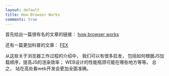 ```yaml
---
layout: default
title: How Browser Works
comments: true
---
```


首先给出一篇很有名的文章的链接： [how browser works](http://taligarsiel.com/Projects/howbrowserswork1.htm)

还有一篇更加科普的文章： [FEX](http://fex.baidu.com/blog/2014/05/what-happen/)

从这些关于浏览器工作过程的介绍中， 我们可以有很多启发， 包括如何根据JS加载顺序，提高JS的渲染效率；  WEB设计的性能瓶颈可能在哪些地方等等。
总之， 站在高处看web开发会更加全面准确。
